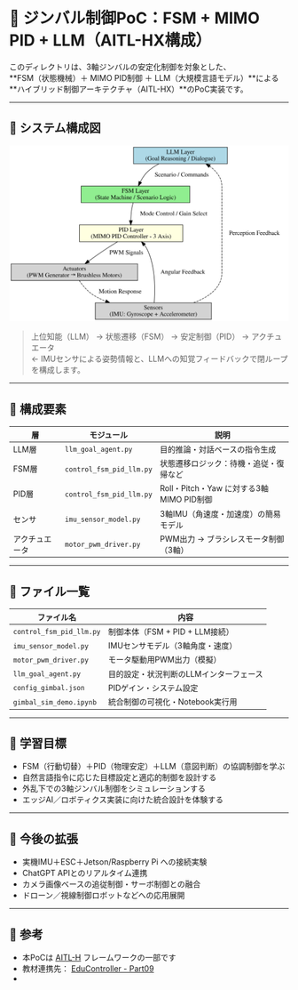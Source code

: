 # 🤖 ジンバル制御PoC：FSM + MIMO PID + LLM（AITL-HX構成）

このディレクトリは、3軸ジンバルの安定化制御を対象とした、  
**FSM（状態機械）＋ MIMO PID制御 ＋ LLM（大規模言語モデル）**による  
**ハイブリッド制御アーキテクチャ（AITL-HX）**のPoC実装です。

---

## 🧭 システム構成図

![Figure 9.1: Hybrid Control Architecture for Gimbal System](../../docs/images/figure9_1_gimbal_control_architecture.svg)

> 上位知能（LLM） → 状態遷移（FSM） → 安定制御（PID） → アクチュエータ  
> ← IMUセンサによる姿勢情報と、LLMへの知覚フィードバックで閉ループを構成します。

---

## 🔩 構成要素

| 層 | モジュール | 説明 |
|----|------------|------|
| LLM層 | `llm_goal_agent.py` | 目的推論・対話ベースの指令生成 |
| FSM層 | `control_fsm_pid_llm.py` | 状態遷移ロジック：待機・追従・復帰など |
| PID層 | `control_fsm_pid_llm.py` | Roll・Pitch・Yaw に対する3軸MIMO PID制御 |
| センサ | `imu_sensor_model.py` | 3軸IMU（角速度・加速度）の簡易モデル |
| アクチュエータ | `motor_pwm_driver.py` | PWM出力 → ブラシレスモータ制御（3軸） |

---

## 🧪 ファイル一覧

| ファイル名 | 内容 |
|------------|------|
| `control_fsm_pid_llm.py` | 制御本体（FSM + PID + LLM接続） |
| `imu_sensor_model.py` | IMUセンサモデル（3軸角度・速度） |
| `motor_pwm_driver.py` | モータ駆動用PWM出力（模擬） |
| `llm_goal_agent.py` | 目的設定・状況判断のLLMインターフェース |
| `config_gimbal.json` | PIDゲイン・システム設定 |
| `gimbal_sim_demo.ipynb` | 統合制御の可視化・Notebook実行用 |

---

## 🎯 学習目標

- FSM（行動切替）＋PID（物理安定）＋LLM（意図判断）の協調制御を学ぶ
- 自然言語指令に応じた目標設定と適応的制御を設計する
- 外乱下での3軸ジンバル制御をシミュレーションする
- エッジAI／ロボティクス実装に向けた統合設計を体験する

---

## 🚀 今後の拡張

- 実機IMU＋ESC＋Jetson/Raspberry Pi への接続実験
- ChatGPT APIとのリアルタイム連携
- カメラ画像ベースの追従制御・サーボ制御との融合
- ドローン／視線制御ロボットなどへの応用展開

---

## 📎 参考

- 本PoCは [AITL-H](https://github.com/Samizo-AITL/AITL-H) フレームワークの一部です  
- 教材連携先： [EduController - Part09](https://github.com/Samizo-AITL/EduController/tree/main/part09_llm_hybrid)
- 
